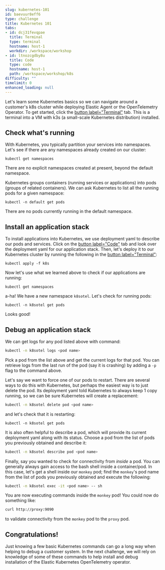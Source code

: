 ```yaml
---
slug: kubernetes-101
id: baevuur8eff6
type: challenge
title: Kubernetes 101
tabs:
- id: dcj31fevqpae
  title: Terminal
  type: terminal
  hostname: host-1
  workdir: /workspace/workshop
- id: ltnozcgdby8u
  title: Code
  type: code
  hostname: host-1
  path: /workspace/workshop/k8s
difficulty: ""
timelimit: 0
enhanced_loading: null
---
```

Let's learn some Kubernetes basics so we can navigate around a customer's k8s cluster while deploying Elastic Agent or the OpenTelemetry Operator. To get started, click the [button label="Terminal"](tab-0) tab. This is a terminal into a VM with k3s (a small-scale Kubernetes distribution) installed.

## Check what's running
With Kubernetes, you typically partition your services into namespaces. Let's see if there are any namespaces already created on our cluster:
```bash,run
kubectl get namespaces
````
There are no explicit namespaces created at present, beyond the default namespace.

Kubernetes groups containers (running services or applications) into pods (groups of related containers). We can ask Kubernetes to list all the running pods for a given namespace:
```bash,run
kubectl -n default get pods
````
There are no pods currently running in the default namespace.

## Install an application stack
To install applications into Kubernetes, we use deployment yaml to describe our pods and services. Click on the [button label="Code"](tab-1) tab and look over the deployment yaml for our application stack. Then, let's deploy it to our Kubernetes cluster by running the following in the [button label="Terminal"](tab-0):
```bash,run
kubectl apply -f k8s
````

Now let's use what we learned above to check if our applications are running:
```bash,run
kubectl get namespaces
````
a-ha! We have a new namespace `k8sotel`. Let's check for running pods:
```bash,run
kubectl -n k8sotel get pods
````
Looks good!

## Debug an application stack
We can get logs for any pod listed above with command:
```bash
kubectl -n k8sotel logs <pod name>
````
Pick a pod from the list above and get the current logs for that pod. You can retrieve logs from the last run of the pod (say it is crashing) by adding a `-p` flag to the command above.

Let's say we want to force one of our pods to restart. There are several ways to do this with Kubernetes, but perhaps the easiest way is to just delete the pod. Its deployment yaml told Kubernetes to always keep 1 copy running, so we can be sure Kubernetes will create a replacement:
```bash
kubectl -n k8sotel delete pod <pod name>
````
and let's check that it is restarting:
```bash,run
kubectl -n k8sotel get pods
````

It is also often helpful to describe a pod, which will provide its current deployment yaml along with its status. Choose a pod from the list of pods you previously obtained and describe it:
```bash
kubectl -n k8sotel describe pod <pod name>
```

Finally, say you wanted to check for connectivity from _inside_ a pod. You can generally always gain access to the bash shell inside a container/pod. In this case, let's get a shell inside our `monkey` pod; find the `monkey`'s pod name from the list of pods you previously obtained and execute the following:
```bash
kubectl -n k8sotel exec -it <pod name> -- sh
````
You are now executing commands inside the `monkey` pod! You could now do something like:
```bash
curl http://proxy:9090
````
to validate connectivity from the `monkey` pod to the `proxy` pod.

## Congratulations!
Just knowing a few basic Kubernetes commands can go a long way when helping to debug a customer system. In the next challenge, we will rely on knowledge of some of these commands to help install and debug installation of the Elastic Kubernetes OpenTelemetry operator.
